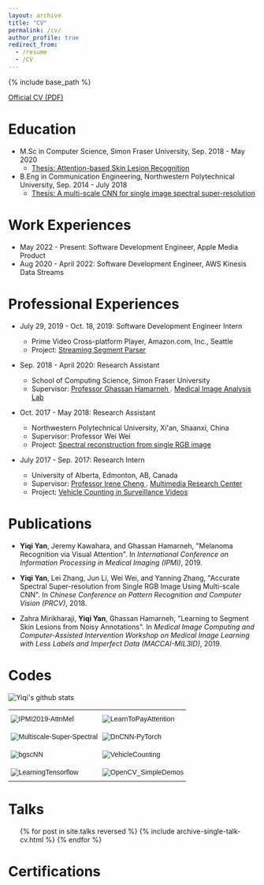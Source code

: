 ```yaml
---
layout: archive
title: "CV"
permalink: /cv/
author_profile: true
redirect_from:
  - /resume
  - /CV
---
```


{% include base_path %}

[<u>Official CV (PDF)</u>](https://saoyan.github.io/files/CV.pdf)

Education
======
* M.Sc in Computer Science, Simon  Fraser University, Sep. 2018 - May 2020  
  * [<u>Thesis: Attention-based Skin Lesion Recognition</u>](/files/Master-Thesis.pdf)  
* B.Eng in Communication Engineering, Northwestern Polytechnical University, Sep. 2014 - July 2018  
  * [<u>Thesis: A multi-scale CNN for single image spectral super-resolution</u>](/files/Bachelor-Thesis.pdf)  

Work Experiences
======
* May 2022 - Present: Software Development Engineer, Apple Media Product
* Aug 2020 - April 2022: Software Development Engineer, AWS Kinesis Data Streams

Professional Experiences
======
* July 29, 2019 - Oct. 18, 2019: Software Development Engineer Intern
  * Prime Video Cross-platform Player, Amazon.com, Inc., Seattle
  * Project: [<u>Streaming Segment Parser</u>](https://saoyan.github.io/posts/2019/10/14)

* Sep. 2018 - April 2020: Research Assistant  
  * School of Computing Science, Simon Fraser University  
  * Supervisor: [ <u>Professor Ghassan Hamarneh</u> ](https://sites.google.com/view/hamarneh-research/ghassans-bio). [ <u>Medical Image Analysis Lab</u> ](https://sites.google.com/view/hamarneh-research/home)  

* Oct. 2017 - May 2018: Research Assistant  
  * Northwestern Polytechnical University, Xi'an, Shaanxi, China
  * Supervisor: Professor Wei Wei
  * Project: [<u>Spectral reconstruction from single RGB image</u>](https://saoyan.github.io/posts/2018/06/09)

* July 2017 - Sep. 2017: Research Intern
  * University of Alberta, Edmonton, AB, Canada
  * Supervisor: [ <u>Professor Irene Cheng</u> ](https://webdocs.cs.ualberta.ca/~lin/). [ <u>Multimedia Research Center</u> ](http://crome.cs.ualberta.ca/mrc/index.php)
  * Project: [<u>Vehicle Counting in Surveillance Videos</u>](https://saoyan.github.io/posts/2017/11/20)

Publications
======
* <b>Yiqi Yan</b>, Jeremy Kawahara, and Ghassan Hamarneh, "Melanoma Recognition via Visual Attention". In <i>International Conference on Information Processing in Medical Imaging (IPMI)</i>, 2019.  

* <b>Yiqi Yan</b>, Lei Zhang, Jun Li, Wei Wei, and Yanning Zhang, "Accurate Spectral Super-resolution from Single RGB Image Using Multi-scale CNN". In <i>Chinese Conference on Pattern Recognition and Computer Vision (PRCV)</i>, 2018.

* Zahra Mirikharaji, <b>Yiqi Yan</b>, Ghassan Hamarneh, "Learning to Segment Skin Lesions from Noisy Annotations". In <i>Medical Image Computing and Computer-Assisted Intervention Workshop on Medical Image Learning with Less Labels and Imperfect Data (MACCAI-MIL3ID)</i>, 2019.

Codes
======
![Yiqi's github stats](https://github-readme-stats.vercel.app/api?username=SaoYan&theme=github_dark&show_icons=true&count_private=true&include_all_commits=true&custom_title=Ta-da%21)  

<style type="text/css">
.tg  {border:none;border-collapse:collapse;border-spacing:0;}
.tg th{border-style:solid;border-width:0px;font-family:Arial, sans-serif;font-size:14px;font-weight:normal;
  overflow:hidden;padding:10px 5px;word-break:normal;}
.tg .tg-0lax{text-align:left;vertical-align:top}
</style>
<table class="tg">
<tbody>
  <tr>
    <th class="tg-0lax">
      <img src="https://github-readme-stats.vercel.app/api/pin/?username=SaoYan&repo=IPMI2019-AttnMel&theme=github_dark&show_owner=true" alt="IPMI2019-AttnMel">
    </th>
    <th class="tg-0lax">
      <img src="https://github-readme-stats.vercel.app/api/pin/?username=SaoYan&repo=LearnToPayAttention&theme=github_dark&show_owner=true" alt="LearnToPayAttention">
    </th>
  </tr>
  <tr>
    <th class="tg-0lax">
      <img src="https://github-readme-stats.vercel.app/api/pin/?username=SaoYan&repo=Multiscale-Super-Spectral&theme=github_dark&show_owner=true" alt="Multiscale-Super-Spectral">
    </th>
    <th class="tg-0lax">
      <img src="https://github-readme-stats.vercel.app/api/pin/?username=SaoYan&repo=DnCNN-PyTorch&theme=github_dark&show_owner=true" alt="DnCNN-PyTorch">
    </th>
  </tr>
  <tr>
    <th class="tg-0lax">
      <img src="https://github-readme-stats.vercel.app/api/pin/?username=SaoYan&repo=bgscNN&theme=github_dark&show_owner=true" alt="bgscNN">
    </th>
    <th class="tg-0lax">
      <img src="https://github-readme-stats.vercel.app/api/pin/?username=SaoYan&repo=VehicleCounting&theme=github_dark&show_owner=true" alt="VehicleCounting">
    </th>
  </tr>
  <tr>
    <th class="tg-0lax">
      <img src="https://github-readme-stats.vercel.app/api/pin/?username=SaoYan&repo=LearningTensorflow&theme=github_dark&show_owner=true" alt="LearningTensorflow">
    </th>
    <th class="tg-0lax">
      <img src="https://github-readme-stats.vercel.app/api/pin/?username=SaoYan&repo=OpenCV_SimpleDemos&theme=github_dark&show_owner=true" alt="OpenCV_SimpleDemos">
    </th>
  </tr>
</tbody>
</table>

Talks
======
<ul>
  {% for post in site.talks reversed %}
    {% include archive-single-talk-cv.html %}
  {% endfor %}
</ul>

Certifications
======

<div data-iframe-width="150" data-iframe-height="270" data-share-badge-id="51234edf-c5ed-4d9c-b1e5-11906f019f75" data-share-badge-host="https://www.youracclaim.com"></div><script type="text/javascript" async src="//cdn.youracclaim.com/assets/utilities/embed.js"></script>